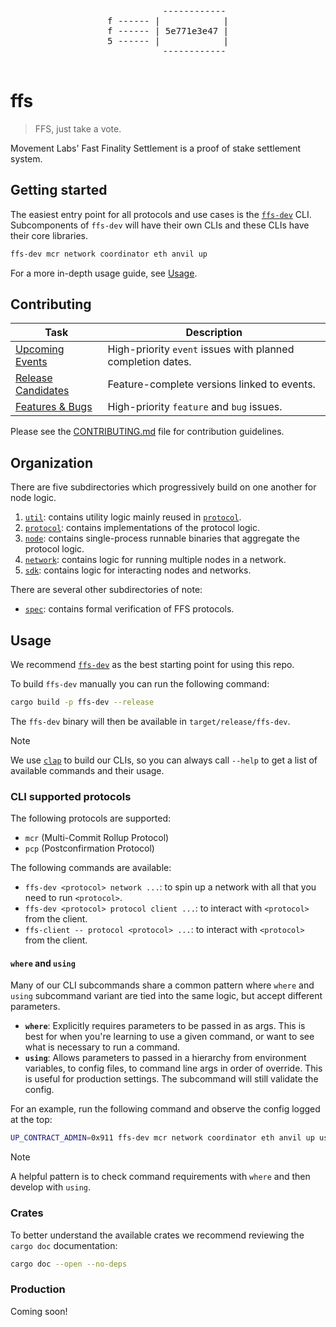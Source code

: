 <div align="center">
  <pre>
          ------------
f ------ |            |
f ------ | 5e771e3e47 |
5 ------ |            |
          ------------
  </pre>
</div>

# ffs

> FFS, just take a vote.

Movement Labs' Fast Finality Settlement is a proof of stake settlement system.

## Getting started

The easiest entry point for all protocols and use cases is the [`ffs-dev`](sdk/cli/ffs-dev/README.md) CLI. Subcomponents of `ffs-dev` will have their own CLIs and these CLIs have their core libraries. 

```bash
ffs-dev mcr network coordinator eth anvil up
```

For a more in-depth usage guide, see [Usage](#usage).

## Contributing

| Task | Description |
|------|-------------|
| [Upcoming Events](https://github.com/movementlabsxyz/ffs/issues?q=is%3Aissue%20state%3Aopen%20label%3Apriority%3Ahigh%2Cpriority%3Amedium%20label%3Aevent) | High-priority `event` issues with planned completion dates. |
| [Release Candidates](https://github.com/movementlabsxyz/ffs/issues?q=is%3Aissue%20state%3Aopen%20label%3Arelease-candidate) | Feature-complete versions linked to events. |
| [Features & Bugs](https://github.com/movementlabsxyz/ffs/issues?q=is%3Aissue%20state%3Aopen%20label%3Afeature%2Cbug%20label%3Apriority%3Aurgent%2Cpriority%3Ahigh) | High-priority `feature` and `bug` issues. |

Please see the [CONTRIBUTING.md](CONTRIBUTING.md) file for contribution guidelines.

## Organization

There are five subdirectories which progressively build on one another for node logic.

1. [`util`](./util): contains utility logic mainly reused in [`protocol`](./protocol).
2. [`protocol`](./protocol): contains implementations of the protocol logic.
3. [`node`](./node): contains single-process runnable binaries that aggregate the protocol logic.
4. [`network`](./network): contains logic for running multiple nodes in a network.
5. [`sdk`](./sdk): contains logic for interacting nodes and networks.

There are several other subdirectories of note:

- [`spec`](./spec): contains formal verification of FFS protocols.

## Usage
We recommend  [`ffs-dev`](sdk/cli/ffs-dev/README.md) as the best starting point for using this repo. 

To build `ffs-dev` manually you can run the following command:

```bash
cargo build -p ffs-dev --release
```

The `ffs-dev` binary will then be available in `target/release/ffs-dev`.

> [!NOTE]
> We use [`clap`](https://docs.rs/clap/latest/clap/) to build our CLIs, so you can always call `--help` to get a list of available commands and their usage.

### CLI supported protocols

The following protocols are supported:

- `mcr` (Multi-Commit Rollup Protocol)
- `pcp` (Postconfirmation Protocol)

The following commands are available:

- `ffs-dev <protocol> network ...`: to spin up a network with all that you need to run `<protocol>`.
- `ffs-dev <protocol> protocol client ...`: to interact with `<protocol>` from the client.
- `ffs-client -- protocol <protocol> ...`: to interact with `<protocol>` from the client.

#### `where` and `using`
Many of our CLI subcommands share a common pattern where `where` and `using` subcommand variant are tied into the same logic, but accept different parameters.

- **`where`**: Explicitly requires parameters to be passed in as args. This is best for when you're learning to use a given command, or want to see what is necessary to run a command.
- **`using`**: Allows parameters to passed in a hierarchy from environment variables, to config files, to command line args in order of override. This is useful for production settings. The subcommand will still validate the config. 

For an example, run the following command and observe the config logged at the top:

```bash
UP_CONTRACT_ADMIN=0x911 ffs-dev mcr network coordinator eth anvil up using --config-path ./example/using.json -- --fork-url http://localhost:8545
```

> [!NOTE]
> A helpful pattern is to check command requirements with `where` and then develop with `using`. 

### Crates
To better understand the available crates we recommend reviewing the `cargo doc` documentation:

```bash
cargo doc --open --no-deps
```

### Production
Coming soon!
